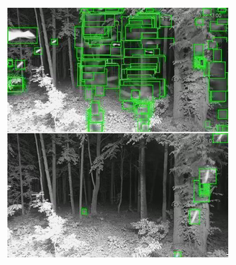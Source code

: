 ![20200603-222534-225539](in/20200603/20200603-222534-225539_0_.jpg)
![20200603-225544-232549](in/20200603/20200603-225544-232549_0_.jpg)
